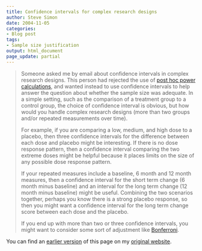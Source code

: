 ```yaml
---
title: Confidence intervals for complex research designs
author: Steve Simon
date: 2004-11-05
categories:
- Blog post
tags:
- Sample size justification
output: html_document
page_update: partial
---
```

> Someone asked me by email about confidence intervals in complex
> research designs. This person had rejected the use of [post hoc power
> calculations](../size/posthoc.asp), and wanted instead to use
> confidence intervals to help answer the question about whether the
> sample size was adequate. In a simple setting, such as the comparison
> of a treatment group to a control group, the choice of confidence
> interval is obvious, but how would you handle complex research designs
> (more than two groups and/or repeated measurements over time).
>
> For example, if you are comparing a low, medium, and high dose to a
> placebo, then three confidence intervals for the difference between
> each dose and placebo might be interesting. If there is no dose
> response pattern, then a confidence interval comparing the two extreme
> doses might be helpful because it places limits on the size of any
> possible dose response pattern.
>
> If your repeated measures include a baseline, 6 month and 12 month
> measures, then a confidence interval for the short term change (6
> month minus baseline) and an interval for the long term change (12
> month minus baseline) might be useful. Combining the two scenarios
> together, perhaps you know there is a strong placebo response, so then
> you might want a confidence interval for the long term change score
> between each dose and the placebo.
>
> If you end up with more than two or three confidence intervals, you
> might want to consider some sort of adjustment like
> [Bonferroni](../ask/bonferroni.asp).

You can find an [earlier version](http://www.pmean.com/04/ComplexDesigns.html) of this page on my [original website](http://www.pmean.com/original_site.html).
